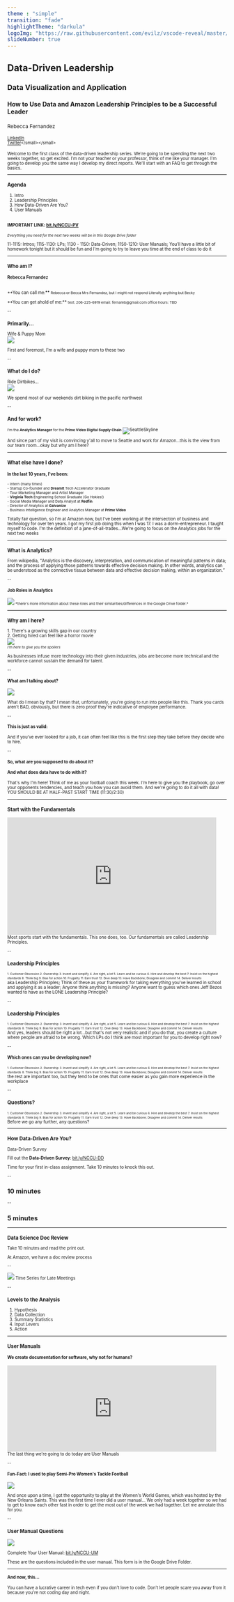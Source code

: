 ```yaml
---
theme : "simple"
transition: "fade"
highlightTheme: "darkula"
logoImg: "https://raw.githubusercontent.com/evilz/vscode-reveal/master/images/logo-v2.png"
slideNumber: true
--- 
```


## Data-Driven Leadership
### Data Visualization and Application
#### How to Use Data and Amazon Leadership Principles to be a Successful Leader

<small>Rebecca Fernandez<br><br><small>[LinkedIn](https://www.linkedin.com/in/rebeccasamuelson/)<br>[Twitter](https://twitter.com/rsam______)</small></small>

<aside class="notes">Welcome to the first class of the data-driven leadership series. We're going to be spending the next two weeks together, so get excited. I'm not your teacher or your professor, think of me like your manager. I'm going to develop you the same way I develop my direct reports. We'll start with an FAQ to get through the basics.</aside>

---

### Agenda
1. Intro
2. Leadership Principles
3. How Data-Driven Are You?
4. User Manuals
<br><br>
#### <span class="fragment highlight-red">IMPORTANT LINK: [bit.ly/NCCU-PV](https://bit.ly/NCCU-PV)</span>
<small>*Everything you need for the next two weeks will be in this Google Drive folder*</small>

<aside class="notes">11-1115: Intros; 1115-1130: LPs; 1130 - 1150: Data-Driven; 1150-1210: User Manuals; You'll have a little bit of homework tonight but it should be fun and I'm going to try to leave you time at the end of class to do it</aside>

---

### Who am I?

#### <span class="fragment">Rebecca Fernandez</span><br>  
<br>
<span class="fragment">**You can call me:**</span>  
<small><span class="fragment">Rebecca or Becca</span>  
<span class="fragment">Mrs Fernandez, but I might not respond</span>  
<span class="fragment">Literally anything but Becky</span></small>    
<br><br>
<span class="fragment">**You can get ahold of me:**</span>  
<small><span class="fragment">text: 206-225-6919</span>  
<span class="fragment">email: fernareb@gmail.com</span>  
<span class="fragment">office hours: TBD</span>  </small>

--

### Primarily...
<span class="fragment">Wife & Puppy Mom  
<img src="https://i.imgur.com/tpKHcla.jpg">
<!-- .element style="border: 0; background: None; box-shadow: None; width:40%" --> 
</span> 

<aside class="notes">First and foremost, I'm a wife and puppy mom to these two</aside>

--

### What do I do?
<span class="fragment">Ride Dirtbikes...  
<img src="https://i.imgur.com/Z5wvtc9.jpg">
<!-- .element style="border: 0; background: None; box-shadow: None; width:60%" --> 
</span> 

<aside class="notes">We spend most of our weekends dirt biking in the pacific northwest</aside>

--

### And for work?
<span class="fragment"><small>I'm the **Analytics Manager** for the **Prime Video Digital Supply Chain**</small>
![SeattleSkyline](https://i.imgur.com/alSZUsb.jpg)  
<!-- .element style="border: 0; background: None; box-shadow: None; width:70%" --> 
</span>

<aside class="notes">And since part of my visit is convincing y'all to move to Seattle and work for Amazon...this is the view from our team room...okay but why am I here?</aside>

---

### What else have I done?
#### In the last 10 years, I've been:  <br> 
<small><span class="fragment">- Intern (many times)</span>  
<span class="fragment">- Startup Co-founder and **DreamIt** Tech Accelerator Graduate</span>  
<span class="fragment">- Tour Marketing Manager and Artist Manager</span>  
<span class="fragment">- **Virginia Tech** Engineering School Graduate (Go Hokies!)</span>  
<span class="fragment">- Social Media Manager and Data Analyst at **Redfin**</span>  
<span class="fragment">- Director of Analytics at **Galvanize**</span>  
<span class="fragment">- Business Intelligence Engineer and Analytics Manager at **Prime Video**</span>  
</small> 

<aside class="notes">Totally fair question, so I'm at Amazon now, but I've been working at the intersection of business and technology for over ten years. I got my first job doing this when I was 17. I was a dorm-entrepreneur. I taught myself to code. I'm the definition of a jane-of-all-trades...We're going to focus on the Analytics jobs for the next two weeks</aside>

---

### What is Analytics?
From wikipedia, <q cite="https://en.wikipedia.org/wiki/Analytics">Analytics is the discovery, interpretation, and communication of meaningful patterns in data; and the process of applying those patterns towards effective decision making. In other words, analytics can be understood as the connective tissue between data and effective decision making, within an organization.</q> 

--

#### Job Roles in Analytics

<img src="img/analytics.png">  
<!-- .element style="border: 0; background: None; box-shadow: None; width:70%" --> 
<small>*there's more information about these roles and their similarities/differences in the Google Drive folder.*</small>

---

### Why am I here?
<span class="fragment">1. There's a growing skills gap in our country</span>  
<span class="fragment">2. Getting hired can feel like a horror movie  
<img src="https://media.giphy.com/media/26gssQGqHPDEgj4yc/source.gif"></span>  
<span class="fragment"><small>*I'm here to give you the spoilers*</small></span>

<aside class="notes">As businesses infuse more technology into their given industries, jobs are become more technical and the workforce cannot sustain the demand for talent.</aside>

<a href="#" class="navigate-down"></a>

--

#### What am I talking about?

<span class="fragment"><img src="img/headline.png">
<!-- .element style="border: 0; background: None; box-shadow: None; width:100%" --> 
</span>

<aside class="notes">What do I mean by that? I mean that, unfortunately, you're going to run into people like this. Thank you cards aren't BAD, obviously, but there is zero proof they're indicative of employee performance.</aside>

--

#### This is just as valid:

<div class="tweet" data-src="https://twitter.com/jdan/status/1114945440397574145"></div>

<aside class="notes">And if you've ever looked for a job, it can often feel like this is the first step they take before they decide who to hire.</aside>

--

#### So, what are you supposed to do about it? 

#### And what does data have to do with it?

<aside class="notes">That's why I'm here! Think of me as your football coach this week. I'm here to give you the playbook, go over your opponents tendencies, and teach you how you can avoid them. And we're going to do it all with data! YOU SHOULD BE AT HALF-PAST START TIME (11:30/2:30)</aside>

---

### Start with the Fundamentals

<iframe src="https://giphy.com/embed/KyEriBEsZMlE1Qgp4q" width="480" height="270" frameBorder="0" class="giphy-embed" allowFullScreen></iframe>

<aside class="notes">Most sports start with the fundamentals. This one does, too. Our fundamentals are called Leadership Principles.</aside>

--

### Leadership Principles
<small>
<span class="fragment"><small>1. Customer Obsession  </small></span>  
<span class="fragment"><small>2. Ownership  </small></span>  
<span class="fragment"><small>3. Invent and simplify</small></span>     
<span class="fragment"><small>4. Are right, a lot </small></span>    
<span class="fragment"><small>5. Learn and be curious </small></span>    
<span class="fragment"><small>6. Hire and develop the best </small></span>    
<span class="fragment"><small>7. Insist on the highest standards </small></span>    
<span class="fragment"><small>8. Think big </small></span>    
<span class="fragment"><small>9. Bias for action </small></span>    
<span class="fragment"><small>10.  Frugality </small></span>    
<span class="fragment"><small>11. Earn trust </small></span>    
<span class="fragment"><small>12. Dive deep </small></span>    
<span class="fragment"><small>13. Have Backbone; Disagree and commit</small></span>     
<span class="fragment"><small>14. Deliver results</small></span>    
</small>
<aside class="notes">aka Leadership Principles; Think of these as your framework for taking everything you've learned in school and applying it as a leader; Anyone think anything is missing? Anyone want to guess which ones Jeff Bezos wanted to have as the LONE Leadership Principle?</aside>

--

### Leadership Principles
<small>
<small>1. Customer Obsession</small>  
<small>2. Ownership</small>  
<small>3. Invent and simplify</small>   
<small>4. Are right, a lot</small>  
 <!-- .element: class="fragment grow" -->
<small>5. Learn and be curious</small>     
<small>6. Hire and develop the best</small>  
<small>7. Insist on the highest standards</small>   
<small>8. Think big</small>  
<small>9. Bias for action</small>     
<small>10.  Frugality</small>  
<small>11. Earn trust</small>  
<small>12. Dive deep</small>  
<small>13. Have Backbone; Disagree and commit</small>  
<small>14. Deliver results</small>  
</small>


<aside class="notes">And yes, leaders should be right a lot...but that's not very realistic and if you do that, you create a culture where people are afraid to be wrong. Which LPs do I think are most important for you to develop right now?</aside>

--

#### Which ones can you be developing now?
<small>
<small><span class="fragment highlight-blue">1. Customer Obsession</span></small>  
 <!-- .element: class="fragment grow" -->
<small><span class="fragment highlight-blue">2. Ownership</span></small>  
 <!-- .element: class="fragment grow" -->
<small><span class="fragment highlight-blue">3. Invent and simplify</span></small>   
 <!-- .element: class="fragment grow" -->
<small>4. Are right, a lot</small>  
<small><span class="fragment highlight-blue">5. Learn and be curious</span></small>     
 <!-- .element: class="fragment grow" -->
<small>6. Hire and develop the best</small>  
<small>7. Insist on the highest standards</small>   
<small>8. Think big</small>  
<small><span class="fragment highlight-blue">9. Bias for action</span></small>     
 <!-- .element: class="fragment grow" -->
<small>10.  Frugality</small>  
<small><span class="fragment highlight-blue">11. Earn trust</span></small>  
 <!-- .element: class="fragment grow" -->
<small>12. Dive deep</small>  
<small>13. Have Backbone; Disagree and commit</small>  
<small><span class="fragment highlight-blue">14. Deliver results</span></small>  
 <!-- .element: class="fragment grow" -->
</small>


<aside class="notes">the rest are important too, but they tend to be ones that come easier as you gain more experience in the workplace</aside>

--

### Questions? 
<small>
<small>1. Customer Obsession</small>  
<small>2. Ownership</small>  
<small>3. Invent and simplify</small>   
<small>4. Are right, a lot</small>  
<small>5. Learn and be curious</small>     
<small>6. Hire and develop the best</small>  
<small>7. Insist on the highest standards</small>   
<small>8. Think big</small>  
<small>9. Bias for action</small>     
<small>10.  Frugality</small>  
<small>11. Earn trust</small>  
<small>12. Dive deep</small>  
<small>13. Have Backbone; Disagree and commit</small>  
<small>14. Deliver results</small>  
</small>

<aside class="notes">Before we go any further, any questions?</aside>

---

### How Data-Driven Are You?

Data-Driven Survey

<span class="fragment"><span class="fragment highlight-red">Fill out the **Data-Driven Survey**: [bit.ly/NCCU-DD](http://bit.ly/NCCU-DD)</span></span>

<aside class="notes">Time for your first in-class assignment. Take 10 minutes to knock this out.</aside>

--

## 10 minutes

--

## 5 minutes

---

### Data Science Doc Review
Take 10 minutes and read the print out.

<aside class="notes">At Amazon, we have a doc review process</aside>

--

<img src="img/taking-data-picture1.jpg">
<span class="fragment">Time Series for Late Meetings</span>

--

### Levels to the Analysis

1. Hypothesis
2. Data Collection
3. Summary Statistics
4. Input Levers
5. Action

---

### User Manuals

#### We create documentation for software, why not for humans?

<iframe src="https://giphy.com/embed/35MG6KoNC3zyAkGes0" width="480" height="198" frameBorder="0" class="giphy-embed" allowFullScreen></iframe>

<aside class="notes">The last thing we're going to do today are User Manuals</aside>

--

#### Fun-Fact: I used to play Semi-Pro Women's Tackle Football

<span class="fragment"><img src="img/football.png">  
<!-- .element style="border: 0; background: None; box-shadow: None; width:100%" -->
</span>

<aside class="notes">And once upon a time, I got the opportunity to play at the Women's World Games, which was hosted by the New Orleans Saints. This was the first time I ever did a user manual... We only had a week together so we had to get to know each other fast in order to get the most out of the week we had together. Let me annotate this for you.</aside>

--

### User Manual Questions

<span class="fragment"><img src="img/usermanual.png">  
<!-- .element style="border: 0; background: None; box-shadow: None; width:100%" -->
</span>

<span class="fragment"><span class="fragment highlight-red">Complete Your User Manual: [bit.ly/NCCU-UM](http://bit.ly/NCCU-UM)</span></span>

<aside class="notes">These are the questions included in the user manual. This form is in the Google Drive Folder.</aside>

---

#### And now, this...

<div class="tweet" data-src="https://twitter.com/ParissAthena/status/1114882081815973890"></div>

<aside class="notes">You can have a lucrative career in tech even if you don't love to code. Don't let people scare you away from it because you're not coding day and night.</aside>